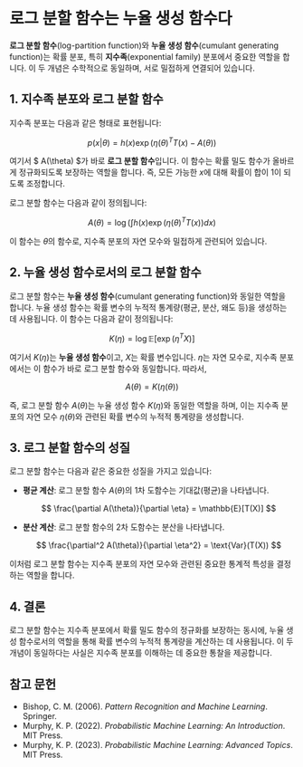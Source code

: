# 로그 분할 함수는 누율 생성 함수다

**로그 분할 함수**(log-partition function)와 **누율 생성 함수**(cumulant generating function)는 확률 분포, 특히 **지수족**(exponential family) 분포에서 중요한 역할을 합니다. 이 두 개념은 수학적으로 동일하며, 서로 밀접하게 연결되어 있습니다.

## 1. 지수족 분포와 로그 분할 함수

지수족 분포는 다음과 같은 형태로 표현됩니다:

$$
p(x|\theta) = h(x) \exp \left( \eta(\theta)^T T(x) - A(\theta) \right)
$$

여기서 $ A(\theta) $가 바로 **로그 분할 함수**입니다. 이 함수는 확률 밀도 함수가 올바르게 정규화되도록 보장하는 역할을 합니다. 즉, 모든 가능한 $x$에 대해 확률이 합이 1이 되도록 조정합니다.

로그 분할 함수는 다음과 같이 정의됩니다:

$$
A(\theta) = \log \left( \int h(x) \exp \left( \eta(\theta)^T T(x) \right) dx \right)
$$

이 함수는 $\theta$의 함수로, 지수족 분포의 자연 모수와 밀접하게 관련되어 있습니다.

## 2. 누율 생성 함수로서의 로그 분할 함수

로그 분할 함수는 **누율 생성 함수**(cumulant generating function)와 동일한 역할을 합니다. 누율 생성 함수는 확률 변수의 누적적 통계량(평균, 분산, 왜도 등)을 생성하는 데 사용됩니다. 이 함수는 다음과 같이 정의됩니다:

$$
K(\eta) = \log \mathbb{E} \left[ \exp(\eta^T X) \right]
$$

여기서 $K(\eta)$는 **누율 생성 함수**이고, $X$는 확률 변수입니다. $\eta$는 자연 모수로, 지수족 분포에서는 이 함수가 바로 로그 분할 함수와 동일합니다. 따라서,

$$
A(\theta) = K(\eta(\theta))
$$

즉, 로그 분할 함수 $A(\theta)$는 누율 생성 함수 $K(\eta)$와 동일한 역할을 하며, 이는 지수족 분포의 자연 모수 $\eta(\theta)$와 관련된 확률 변수의 누적적 통계량을 생성합니다.

## 3. 로그 분할 함수의 성질

로그 분할 함수는 다음과 같은 중요한 성질을 가지고 있습니다:

- **평균 계산**: 로그 분할 함수 $A(\theta)$의 1차 도함수는 기대값(평균)을 나타냅니다.
  
  $$
  \frac{\partial A(\theta)}{\partial \eta} = \mathbb{E}[T(X)]
  $$

- **분산 계산**: 로그 분할 함수의 2차 도함수는 분산을 나타냅니다.

  $$
  \frac{\partial^2 A(\theta)}{\partial \eta^2} = \text{Var}(T(X))
  $$

이처럼 로그 분할 함수는 지수족 분포의 자연 모수와 관련된 중요한 통계적 특성을 결정하는 역할을 합니다.

## 4. 결론

로그 분할 함수는 지수족 분포에서 확률 밀도 함수의 정규화를 보장하는 동시에, 누율 생성 함수로서의 역할을 통해 확률 변수의 누적적 통계량을 계산하는 데 사용됩니다. 이 두 개념이 동일하다는 사실은 지수족 분포를 이해하는 데 중요한 통찰을 제공합니다.

## 참고 문헌

- Bishop, C. M. (2006). *Pattern Recognition and Machine Learning*. Springer.
- Murphy, K. P. (2022). *Probabilistic Machine Learning: An Introduction*. MIT Press.
- Murphy, K. P. (2023). *Probabilistic Machine Learning: Advanced Topics*. MIT Press.
